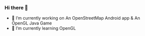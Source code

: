 ### Hi there 👋


- 🔭 I’m currently working on An OpenStreetMap Android app & An OpenGL Java Game
- 🌱 I’m currently learning OpenGL
